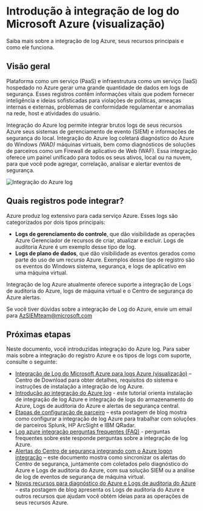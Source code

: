 <properties
   pageTitle="Introdução à integração de log do Microsoft Azure | Microsoft Azure"
   description="Saiba mais sobre a integração de log Azure, seus recursos principais e como ele funciona."
   services="security"
   documentationCenter="na"
   authors="TomShinder"
   manager="MBaldwin"
   editor="TerryLanfear"/>

<tags
   ms.service="security"
   ms.devlang="na"
   ms.topic="article"
   ms.tgt_pltfrm="na"
   ms.workload="na"
   ms.date="08/24/2016"
   ms.author="TomSh"/>

# <a name="introduction-to-microsoft-azure-log-integration-preview"></a>Introdução à integração de log do Microsoft Azure (visualização)

Saiba mais sobre a integração de log Azure, seus recursos principais e como ele funciona.

## <a name="overview"></a>Visão geral

Plataforma como um serviço (PaaS) e infraestrutura como um serviço (IaaS) hospedado no Azure gerar uma grande quantidade de dados em logs de segurança. Esses registros contêm informações vitais que podem fornecer inteligência e ideias sofisticadas para violações de políticas, ameaças internas e externas, problemas de conformidade regulamentar e anomalias na rede, host e atividades do usuário.

Integração do Azure log permite integrar brutos logs de seus recursos Azure seus sistemas de gerenciamento de evento (SIEM) e informações de segurança do local. Integração do Azure log coletará diagnóstico do Azure do Windows *(WAD)* máquinas virtuais, bem como diagnósticos de soluções de parceiros como um Firewall de aplicativo de Web (WAF). Essa integração oferece um painel unificado para todos os seus ativos, local ou na nuvem, para que você pode agregar, correlação, analisar e alertar eventos de segurança.

![Integração do Azure log][1]

## <a name="what-logs-can-i-integrate"></a>Quais registros pode integrar?

Azure produz log extensivo para cada serviço Azure. Esses logs são categorizados por dois tipos principais:

- **Logs de gerenciamento do controle**, que dão visibilidade as operações Azure Gerenciador de recursos de criar, atualizar e excluir. Logs de auditoria Azure é um exemplo desse tipo de log.
- **Logs de plano de dados**, que dão visibilidade as eventos gerados como parte do uso de um recurso Azure. Exemplos desse tipo de registro são os eventos do Windows sistema, segurança, e logs de aplicativo em uma máquina virtual.

Integração de log Azure atualmente oferece suporte a integração de Logs de auditoria do Azure, logs de máquina virtual e o Centro de segurança do Azure alertas.

Se você tiver dúvidas sobre a integração de Log do Azure, envie um email para [AzSIEMteam@microsoft.com](mailto:AzSIEMteam@microsoft.com)

## <a name="next-steps"></a>Próximas etapas

Neste documento, você introduzidas integração do Azure log. Para saber mais sobre a integração do registro Azure e os tipos de logs com suporte, consulte o seguinte:

- [Integração de Log do Microsoft Azure para logs Azure (visualização)](https://www.microsoft.com/download/details.aspx?id=53324) – Centro de Download para obter detalhes, requisitos do sistema e instruções de instalação a integração de log Azure.
- [Introdução ao integração do Azure log](security-azure-log-integration-get-started.md) - este tutorial orienta instalação de integração de log Azure e integração de logs do armazenamento do Azure, Logs de auditoria do Azure e alertas de segurança central.
- [Etapas de configuração de parceiro](https://blogs.msdn.microsoft.com/azuresecurity/2016/08/23/azure-log-siem-configuration-steps/) – esta postagem de blog mostra como configurar a integração de log Azure para trabalhar com soluções de parceiros Splunk, HP ArcSight e IBM QRadar.
- [Log azure integração perguntas frequentes (FAQ)](security-azure-log-integration-faq.md) - perguntas frequentes sobre este responde perguntas sobre a integração de log Azure.
- [Alertas do Centro de segurança integrando com o Azure logon integração](../security-center/security-center-integrating-alerts-with-log-integration.md) – este documento mostra como sincronizar os alertas do Centro de segurança, juntamente com coletados pelo diagnóstico do Azure e Logs de auditoria do Azure, com sua solução SIEM ou a análise de log de eventos de segurança de máquina virtual.
- [Novos recursos para diagnóstico do Azure e Logs de auditoria do Azure](https://azure.microsoft.com/blog/new-features-for-azure-diagnostics-and-azure-audit-logs/) – esta postagem de blog apresenta os Logs de auditoria do Azure e outros recursos que ajudam você obtém ideias para as operações de seus recursos Azure.

<!--Image references-->
[1]: ./media/security-azure-log-integration-overview/azure-log-integration.png
